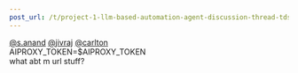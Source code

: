 ```yaml
---
post_url: /t/project-1-llm-based-automation-agent-discussion-thread-tds-jan-2025/164277/408
---
```

[@s.anand](/u/s.anand) [@jivraj](/u/jivraj) [@carlton](/u/carlton)  
AIPROXY\_TOKEN=$AIPROXY\_TOKEN  
what abt m url stuff?